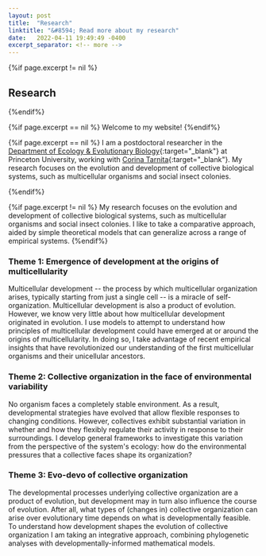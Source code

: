 ```yaml
---
layout: post
title:  "Research"
linktitle: "&#8594; Read more about my research"
date:   2022-04-11 19:49:49 -0400
excerpt_separator: <!-- more -->
---
```



{%if page.excerpt != nil %}
## Research
{%endif%}

{%if page.excerpt == nil %}
Welcome to my website!
{%endif%}


{%if page.excerpt == nil %}
I am a postdoctoral researcher in the [Department of Ecology & Evolutionary Biology][eeb]{:target="_blank"} at Princeton University, working with [Corina Tarnita][corina]{:target="_blank"}.
My research focuses on the evolution and development of collective biological systems, such as multicellular organisms and social insect colonies.

{%endif%}


{%if page.excerpt != nil %} My research focuses on the evolution and development of collective biological systems, such as multicellular organisms and social insect colonies. 
I like to take a comparative approach, aided by simple theoretical models that can generalize across a range of empirical systems. {%endif%} 

<!-- more -->

### Theme 1: Emergence of development at the origins of multicellularity

Multicellular development -- the process by which multicellular organization arises, typically starting from just a single cell -- is a miracle of self-organization. 
Multicellular development is also a product of evolution. However, we know very little about how multicellular development originated in evolution. I use models to attempt to understand how 
principles of multicellular development could have emerged at or around the origins of multicellularity. In doing so, I take advantage of recent empirical insights that have 
revolutionized our understanding of the first multicellular organisms and their unicellular ancestors.

### Theme 2: Collective organization in the face of environmental variability

No organism faces a completely stable environment. As a result, developmental strategies have evolved that allow flexible responses to changing conditions. However, collectives exhibit substantial variation 
in whether and how they flexibly regulate their activity in response to their surroundings. I develop general frameworks to investigate this variation from the perspective
of the system's ecology: how do the environmental pressures that a collective faces shape its organization?

### Theme 3: Evo-devo of collective organization

The developmental processes underlying collective organization are a product of evolution, but development may in turn also influence the course of evolution. After all, what types of (changes in) 
collective organization can arise over evolutionary time depends on what is developmentally feasible. To understand how development shapes the evolution of collective organization
I am taking an integrative approach, combining phylogenetic analyses with developmentally-informed mathematical models.



[corina]: https://scholar.princeton.edu/ctarnita
[eeb]: https://eeb.princeton.edu
